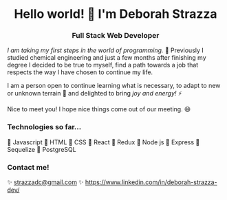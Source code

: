 
<h1 align="center"> Hello world! 👋 I'm Deborah Strazza </h1>
<h3 align="center">Full Stack Web Developer</h3> 

_I am taking my first steps in the world of programming._ 🚀
Previously I studied chemical engineering and just a few months after finishing my degree I decided to be true to myself, find a path towards a job that respects the way I have chosen to continue my life.

I am a person open to continue learning what is necessary, to adapt to new or unknown terrain 🌱 and delighted to bring _joy and energy!_ ⚡

Nice to meet you! I hope nice things come out of our meeting. 😄

### Technologies so far...

📌 Javascript
📌 HTML
📌 CSS
📌 React
📌 Redux
📌 Node js
📌 Express
📌 Sequelize
📌 PostgreSQL

### Contact me!

✨ strazzadc@gmail.com
✨ https://www.linkedin.com/in/deborah-strazza-dev/



<!--
**strazzadc/strazzadc** is a ✨ _special_ ✨ repository because its `README.md` (this file) appears on your GitHub profile.

Here are some ideas to get you started:

- 🔭 I’m currently working on ...
- 🌱 I’m currently learning ...
- 👯 I’m looking to collaborate on ...
- 🤔 I’m looking for help with ...
- 💬 Ask me about ...
- 📫 How to reach me: ...
- 😄 Pronouns: ...
- ⚡ Fun fact: ...
-->

